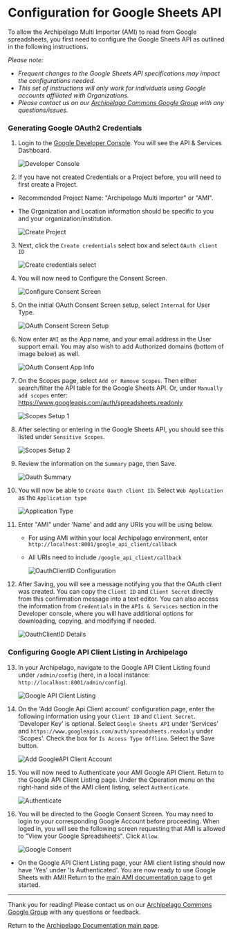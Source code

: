 # Configuration for Google Sheets API

To allow the Archipelago Multi Importer (AMI) to read from Google spreadsheets, you first need to configure the Google Sheets API as outlined in the following instructions.

*Please note:*
 - *Frequent changes to the Google Sheets API specifications may impact the configurations needed.* 
 - *This set of instructions will only work for individuals using Google accounts affiliated with Organizations.*
 - *Please contact us on our [Archipelago Commons Google Group](https://groups.google.com/forum/#!forum/archipelago-commons) with any questions/issues.*
 
### Generating Google OAuth2 Credentials

1. Login to the [Google Developer Console](https://console.developers.google.com). You will see the API & Services Dashboard.

    ![Developer Console](images/googleapi/1_GoogleDeveloperDashoard.jpg)

2. If you have not created Credentials or a Project before, you will need to first create a Project.  
  * Recommended Project Name: "Archipelago Multi Importer" or "AMI".
  * The Organization and Location information should be specific to you and your organization/institution.

    ![Create Project](images/googleapi/2_GoogleDeveloperNewProject.jpg)

3.  Next, click the `Create credentials` select box and select `OAuth client ID`

    ![Create credentials select](images/googleapi/3_CreateCredentials.jpg)

4. You will now need to Configure the Consent Screen.

    ![Configure Consent Screen](images/googleapi/4_CreateOAuthClientID.jpg)

5. On the initial OAuth Consent Screen setup, select `Internal` for User Type.

    ![OAuth Consent Screen Setup](images/googleapi/5_OauthConsentScreen.jpg)

6. Now enter `AMI` as the App name, and your email address in the User support email. You may also wish to add Authorized domains (bottom of image below) as well.

    ![OAuth Consent App Info](images/googleapi/6_OauthConsentInfo.jpg)

7. On the Scopes page, select `Add or Remove Scopes`. Then either search/filter the API table for the Google Sheets API. Or, under `Manually add scopes` enter: https://www.googleapis.com/auth/spreadsheets.readonly

    ![Scopes Setup 1](images/googleapi/7_OauthScopes1.jpg)

8. After selecting or entering in the Google Sheets API, you should see this listed under `Sensitive Scopes`.

    ![Scopes Setup 2](images/googleapi/8_OauthScopes2.jpg)

9. Review the information on the `Summary` page, then Save.

    ![Oauth Summary](images/googleapi/9_OauthSummary.jpg)

10. You will now be able to `Create Oauth client ID`. Select `Web Application` as the `Application type`

    ![Application Type](images/googleapi/10_CreateOauthID.jpg)

11. Enter "AMI" under 'Name' and add any URIs you will be using below.
    * For using AMI within your local Archipelago environment, enter `http://localhost:8001/google_api_client/callback`
    * All URIs need to include `/google_api_client/callback`

        ![OauthClientID Configuration](images/googleapi/11_OauthClientID.jpg)

12. After Saving, you will see a message notifying you that the OAuth client was created. You can copy the `Client ID` and `Client Secret` directly from this confirmation message into a text editor. You can also access the information from `Credentials` in the `APIs & Services` section in the Developer console, where you will have additional options for downloading, copying, and modifying if needed.

    ![OauthClientID Details](images/googleapi/12_ClientIDdetails.jpg)

### Configuring Google API Client Listing in Archipelago

13. In your Archipelago, navigate to the Google API Client Listing found under `/admin/config` (here, in a local instance: `http://localhost:8001/admin/config`).  

    ![Google API Client Listing](images/googleapi/13_GoogleApiClientListing.jpg)

14. On the 'Add Google Api Client account' configuration page, enter the following information using your `Client ID` and `Client Secret`. 'Developer Key' is optional. Select `Google Sheets API` under 'Services' and `https://www,googleapis.com/auth/spreadsheets.readonly` under 'Scopes'. Check the box for `Is Access Type Offline`. Select the Save button.

    ![Add GoogleAPI Client Account](images/googleapi/14_AddGoogleAPIClientAccount.jpg)

15. You will now need to Authenticate your AMI Google API Client. Return to the Google API Client Listing page. Under the Operation menu on the right-hand side of the AMI client listing, select `Authenticate`.

    ![Authenticate](images/googleapi/15_Authenticate.jpg)

16. You will be directed to the Google Consent Screen. You may need to login to your corresponding Google Account before proceeding. When loged in, you will see the following screen requesting that AMI is allowed to "View your Google Spreadsheets".  Click `Allow`.

    ![Google Consent](images/googleapi/16_GoogleConsent.jpg)

* On the Google API Client Listing page, your AMI client listing should now have 'Yes' under 'Is Authenticated'. You are now ready to use Google Sheets with AMI! Return to the [main AMI documentation page](ami_index.md) to get started.

---

Thank you for reading! Please contact us on our [Archipelago Commons Google Group](https://groups.google.com/forum/#!forum/archipelago-commons) with any questions or feedback.

Return to the [Archipelago Documentation main page](index.md).
